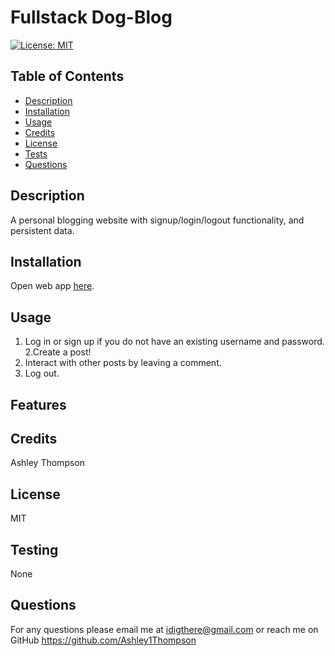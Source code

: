 # Fullstack Dog-Blog
[![License: MIT](https://img.shields.io/badge/License-MIT-yellow.svg)](https://opensource.org/licenses/MIT)
## Table of Contents
- [Description](#description)
- [Installation](#installation)
- [Usage](#usage)
- [Credits](#credits)
- [License](#license)
- [Tests](#tests)
- [Questions](#questions)  
## Description
A personal blogging website with signup/login/logout functionality, and persistent data. 
## Installation
Open web app [here](https://ashley1thompson.github.io/fullstack-blogging-app/).
## Usage
1. Log in or sign up if you do not have an existing username and password. 
2.Create a post!  
3. Interact with other posts by leaving a comment.  
4. Log out.   
## Features


## Credits
Ashley Thompson
## License
MIT

## Testing
None
## Questions
For any questions please email me at idigthere@gmail.com
or reach me on GitHub https://github.com/Ashley1Thompson
